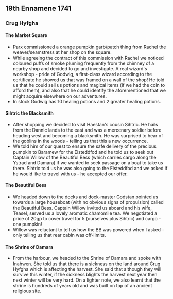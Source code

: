 ## 19th Ennamene 1741
### Crug Hyfgha
#### The Market Square
* Parx commissioned a orange pumpkin garb/patch thing from Rachel the weaver/seamstress at her shop on the square.
* While agreeing the contract of this commission with Rachel we noticed coloured puffs of smoke pluming frequently from the chimney of a nearby shop and decided to go and investigate. A real wizard's workshop - pride of Godwig, a first-class wizard according to the certificate he showed us that was framed on a wall of the shop! He told us that he could sell us potions and magical items (if we had the coin to afford them), and also that he could identify the aforementioned that we might acquire elsewhere on our adventures.
* In stock Godwig has 10 healing potions and 2 greater healing potions.

#### Sihtric the Blacksmith
* After shopping we decided to visit Haestan's cousin Sihtric. He hails from the Dannic lands to the east and was a mercenary soldier before heading west and becoming a blacksmith. He was surprised to hear of the goblins in the woods - telling us that this a new occurrence.
* We told him of our quest to ensure the safe delivery of the precious pumpkin to Baramew for the Eisteddfod and he told us to seek out Captain Willow of the Beautiful Bess (which carries cargo along the Ystrad and Damara) if we wanted to seek passage on a boat to take us there. Sihtric told us he was also going to the Eisteddfod and we asked if he would like to travel with us - he accepted our offer.

#### The Beautiful Bess
* We headed down to the docks and dock-master Godstan pointed us towards a large houseboat (with no obvious signs of propulsion) called the Beautiful Bess. Captain Willow invited us aboard and his wife, Teasel, served us a lovely aromatic chamomile tea. We negotiated a price of 20gp to cover travel for 5 (ourselves plus Sihtric) and cargo - one pumpkin!
* Willow was reluctant to tell us how the BB was powered when I asked - only telling us that rear cabin was off-limits.

#### The Shrine of Damara
* From the harbour, we headed to the Shrine of Damara and spoke with Inahwen. She told us that there is a sickness on the land around Crug Hyfgha which is affecting the harvest. She said that although they will survive this winter, if the sickness blights the harvest next year then next winter will be very hard. On a lighter note, we also learnt that the shrine is hundreds of years old and was built on top of an ancient religious site.
